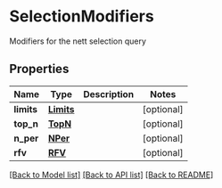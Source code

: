# SelectionModifiers

Modifiers for the nett selection query

## Properties
Name | Type | Description | Notes
------------ | ------------- | ------------- | -------------
**limits** | [**Limits**](Limits.md) |  | [optional] 
**top_n** | [**TopN**](TopN.md) |  | [optional] 
**n_per** | [**NPer**](NPer.md) |  | [optional] 
**rfv** | [**RFV**](RFV.md) |  | [optional] 

[[Back to Model list]](../README.md#documentation-for-models) [[Back to API list]](../README.md#documentation-for-api-endpoints) [[Back to README]](../README.md)


